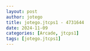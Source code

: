 ```yaml
---
layout: post
author: jotego
title: jotego.jtcps1 - 4731644
date: 2024-11-09
categories: [Arcade, jtcps1]
tags: [jotego.jtcps1]
---
```



